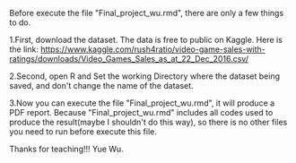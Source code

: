 Before execute the file "Final_project_wu.rmd", there are only a few things to do.

   1.First, download the dataset. The data is free to public on Kaggle. Here is the link: https://www.kaggle.com/rush4ratio/video-game-sales-with-ratings/downloads/Video_Games_Sales_as_at_22_Dec_2016.csv/
   
   2.Second, open R and Set the working Directory where the dataset being saved, and don't change the name of the dataset.
   
   3.Now you can execute the file "Final_project_wu.rmd", it will produce a PDF report. Because "Final_project_wu.rmd" includes all codes used to produce the result(maybe I shouldn't do this way), so there is no other files you need to run before execute this file.
   
   Thanks for teaching!!!
   Yue Wu.
